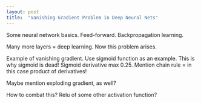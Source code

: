 ```yaml
---
layout: post
title:  "Vanishing Gradient Problem in Deep Neural Nets"
---
```


Some neural network basics. Feed-forward. Backpropagation learning.

Many more layers = deep learning. Now this problem arises.

Example of vanishing gradient. Use sigmoid function as an example.
This is why sigmoid is dead! Sigmoid derivative max 0.25.
Mention chain rule = in this case product of derivatives!

Maybe mention exploding gradient, as well?

How to combat this? Relu of some other activation function?
